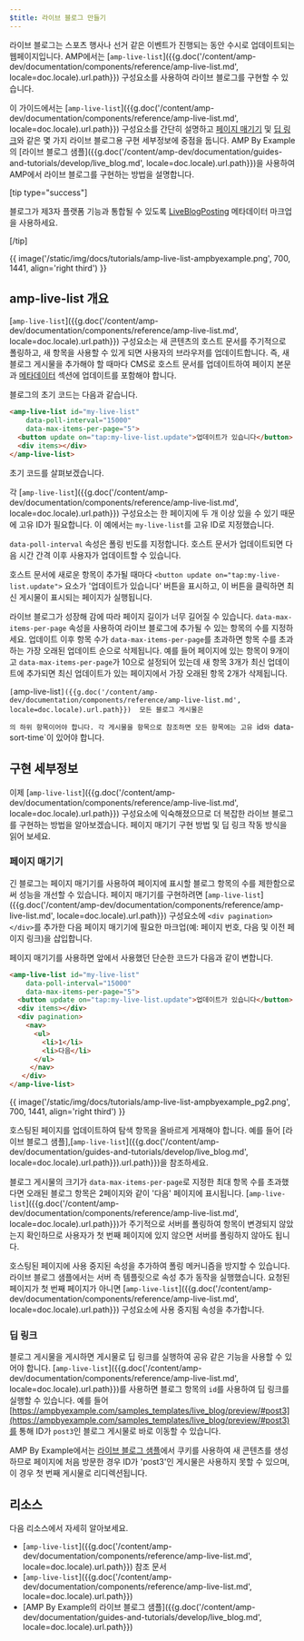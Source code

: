 ```yaml
---
$title: 라이브 블로그 만들기
---
```


라이브 블로그는 스포츠 행사나 선거 같은 이벤트가 진행되는 동안 수시로 업데이트되는 웹페이지입니다. AMP에서는 [`amp-live-list`]({{g.doc('/content/amp-dev/documentation/components/reference/amp-live-list.md', locale=doc.locale).url.path}}) 구성요소를 사용하여 라이브 블로그를 구현할 수 있습니다.

이 가이드에서는 [`amp-live-list`]({{g.doc('/content/amp-dev/documentation/components/reference/amp-live-list.md', locale=doc.locale).url.path}}) 구성요소를 간단히 설명하고 [페이지 매기기](#pagination) 및 [딥 링크](#deeplinking)와 같은 몇 가지 라이브 블로그용 구현 세부정보에 중점을 둡니다. AMP By Example의 [라이브 블로그 샘플]({{g.doc('/content/amp-dev/documentation/guides-and-tutorials/develop/live_blog.md', locale=doc.locale).url.path}})을 사용하여 AMP에서 라이브 블로그를 구현하는 방법을 설명합니다.

[tip type="success"]

블로그가 제3자 플랫폼 기능과 통합될 수 있도록 [LiveBlogPosting](http://schema.org/LiveBlogPosting) 메타데이터 마크업을 사용하세요.

[/tip]

{{ image('/static/img/docs/tutorials/amp-live-list-ampbyexample.png', 700, 1441, align='right third') }}

## amp-live-list 개요

[`amp-live-list`]({{g.doc('/content/amp-dev/documentation/components/reference/amp-live-list.md', locale=doc.locale).url.path}}) 구성요소는 새 콘텐츠의 호스트 문서를 주기적으로 폴링하고, 새 항목을 사용할 수 있게 되면 사용자의 브라우저를 업데이트합니다. 즉, 새 블로그 게시물을 추가해야 할 때마다 CMS로 호스트 문서를 업데이트하여 페이지 본문과 [메타데이터](https://ampbyexample.com/samples_templates/live_blog/#metadata) 섹션에 업데이트를 포함해야 합니다.

블로그의 초기 코드는 다음과 같습니다.

```html
<amp-live-list id="my-live-list"
    data-poll-interval="15000"
    data-max-items-per-page="5">
  <button update on="tap:my-live-list.update">업데이트가 있습니다</button>
  <div items></div>
</amp-live-list>
```

초기 코드를 살펴보겠습니다.

각 [`amp-live-list`]({{g.doc('/content/amp-dev/documentation/components/reference/amp-live-list.md', locale=doc.locale).url.path}}) 구성요소는 한 페이지에 두 개 이상 있을 수 있기 때문에 고유 ID가 필요합니다.  이 예에서는 `my-live-list`를 고유 ID로 지정했습니다.

`data-poll-interval` 속성은 폴링 빈도를 지정합니다. 호스트 문서가 업데이트되면 다음 시간 간격 이후 사용자가 업데이트할 수 있습니다.

호스트 문서에 새로운 항목이 추가될 때마다 `<button update on="tap:my-live-list.update">` 요소가 '업데이트가 있습니다' 버튼을 표시하고, 이 버튼을 클릭하면 최신 게시물이 표시되는 페이지가 실행됩니다.

라이브 블로그가 성장해 감에 따라 페이지 길이가 너무 길어질 수 있습니다. `data-max-items-per-page` 속성을 사용하여 라이브 블로그에 추가될 수 있는 항목의 수를 지정하세요. 업데이트 이후 항목 수가 `data-max-items-per-page`를 초과하면 항목 수를 초과하는 가장 오래된 업데이트 순으로 삭제됩니다. 예를 들어 페이지에 있는 항목이 9개이고 `data-max-items-per-page`가 10으로 설정되어 있는데 새 항목 3개가 최신 업데이트에 추가되면 최신 업데이트가 있는 페이지에서 가장 오래된 항목 2개가 삭제됩니다.

`[`amp-live-list`]({{g.doc('/content/amp-dev/documentation/components/reference/amp-live-list.md', locale=doc.locale).url.path}})  모든 블로그 게시물은 `<div items></div>`의 하위 항목이어야 합니다. 각 게시물을 항목으로 참조하면 모든 항목에는 고유 `id`와 `data-sort-time`이 있어야 합니다.

## 구현 세부정보

이제 [`amp-live-list`]({{g.doc('/content/amp-dev/documentation/components/reference/amp-live-list.md', locale=doc.locale).url.path}}) 구성요소에 익숙해졌으므로 더 복잡한 라이브 블로그를 구현하는 방법을 알아보겠습니다. 페이지 매기기 구현 방법 및 딥 링크 작동 방식을 읽어 보세요.

### 페이지 매기기

긴 블로그는 페이지 매기기를 사용하여 페이지에 표시할 블로그 항목의 수를 제한함으로써 성능을 개선할 수 있습니다. 페이지 매기기를 구현하려면 [`amp-live-list`]({{g.doc('/content/amp-dev/documentation/components/reference/amp-live-list.md', locale=doc.locale).url.path}}) 구성요소에 `<div pagination></div>`를 추가한 다음 페이지 매기기에 필요한 마크업(예: 페이지 번호, 다음 및 이전 페이지 링크)을 삽입합니다.

페이지 매기기를 사용하면 앞에서 사용했던 단순한 코드가 다음과 같이 변합니다.

```html
<amp-live-list id="my-live-list"
    data-poll-interval="15000"
    data-max-items-per-page="5">
  <button update on="tap:my-live-list.update">업데이트가 있습니다</button>
  <div items></div>
  <div pagination>
    <nav>
      <ul>
        <li>1</li>
        <li>다음</li>
      </ul>
     </nav>
   </div>
</amp-live-list>
```

{{ image('/static/img/docs/tutorials/amp-live-list-ampbyexample_pg2.png', 700, 1441, align='right third') }}

호스팅된 페이지를 업데이트하여 탐색 항목을 올바르게 게재해야 합니다. 예를 들어 [라이브 블로그 샘플],[`amp-live-list`]({{g.doc('/content/amp-dev/documentation/guides-and-tutorials/develop/live_blog.md', locale=doc.locale).url.path}}).url.path}})을 참조하세요.

블로그 게시물의 크기가 `data-max-items-per-page`로 지정한 최대 항목 수를 초과했다면 오래된 블로그 항목은 2페이지와 같이 '다음' 페이지에 표시됩니다. [`amp-live-list`]({{g.doc('/content/amp-dev/documentation/components/reference/amp-live-list.md', locale=doc.locale).url.path}})가 주기적으로 서버를 폴링하여 항목이 변경되지 않았는지 확인하므로 사용자가 첫 번째 페이지에 있지 않으면 서버를 폴링하지 않아도 됩니다.

호스팅된 페이지에 사용 중지된 속성을 추가하여 폴링 메커니즘을 방지할 수 있습니다. 라이브 블로그 샘플에서는 서버 측 템플릿으로 속성 추가 동작을 실행했습니다. 요청된 페이지가 첫 번째 페이지가 아니면 [`amp-live-list`]({{g.doc('/content/amp-dev/documentation/components/reference/amp-live-list.md', locale=doc.locale).url.path}}) 구성요소에 사용 중지됨 속성을 추가합니다.

### 딥 링크

블로그 게시물을 게시하면 게시물로 딥 링크를 실행하여 공유 같은 기능을 사용할 수 있어야 합니다. [`amp-live-list`]({{g.doc('/content/amp-dev/documentation/components/reference/amp-live-list.md', locale=doc.locale).url.path}})를 사용하면 블로그 항목의 `id`를 사용하여 딥 링크를 실행할 수 있습니다. 예를 들어 [https://ampbyexample.com/samples_templates/live_blog/preview/#post3](https://ampbyexample.com/samples_templates/live_blog/preview/#post3)를 통해 ID가 `post3`인 블로그 게시물로 바로 이동할 수 있습니다.

AMP By Example에서는 [라이브 블로그 샘플](https://www.ampbyexample.com/samples_templates/live_blog/)에서 쿠키를 사용하여 새 콘텐츠를 생성하므로 페이지에 처음 방문한 경우 ID가 'post3'인 게시물은 사용하지 못할 수 있으며, 이 경우 첫 번째 게시물로 리디렉션됩니다.

## 리소스

다음 리소스에서 자세히 알아보세요.

- [`amp-live-list`]({{g.doc('/content/amp-dev/documentation/components/reference/amp-live-list.md', locale=doc.locale).url.path}}) 참조 문서
- [`amp-live-list`]({{g.doc('/content/amp-dev/documentation/components/reference/amp-live-list.md', locale=doc.locale).url.path}})
- [AMP By Example의 라이브 블로그 샘플]({{g.doc('/content/amp-dev/documentation/guides-and-tutorials/develop/live_blog.md', locale=doc.locale).url.path}})
